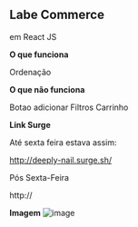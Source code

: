 ## Labe Commerce ##
em React JS

				




**O que funciona**

Ordenação

**O que não funciona**

Botao adicionar
Filtros
Carrinho

**Link Surge**

Até sexta feira estava assim:

http://deeply-nail.surge.sh/

Pós Sexta-Feira

http://

**Imagem**
![image](https://user-images.githubusercontent.com/79425709/118422503-bb168980-b699-11eb-92ed-e127ed725ae0.png)
